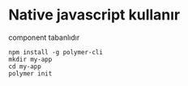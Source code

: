 # Native javascript kullanır  
component tabanlıdır

````
npm install -g polymer-cli
mkdir my-app
cd my-app
polymer init
````
